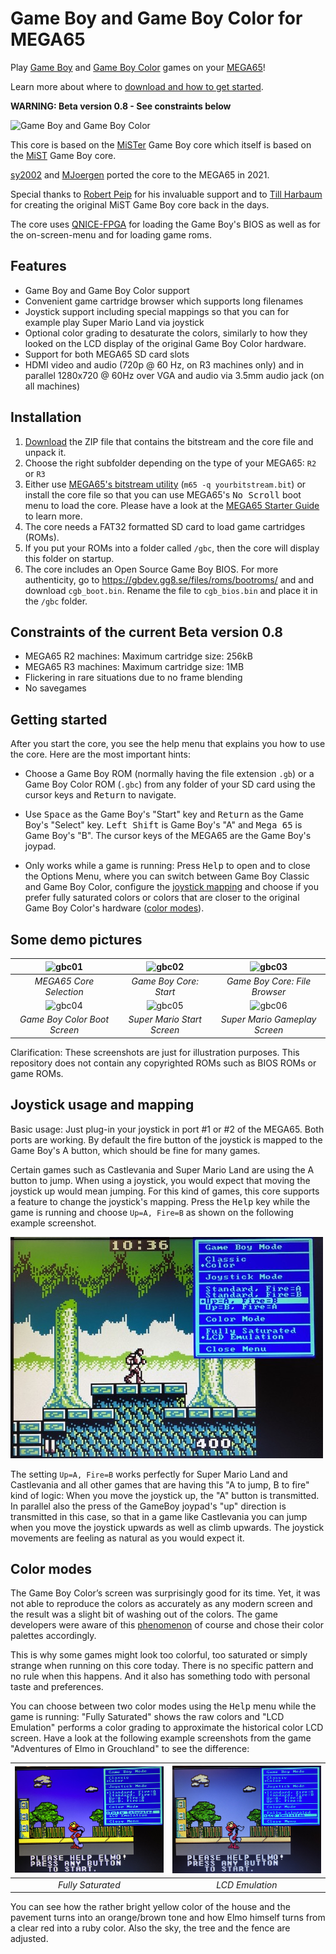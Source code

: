 Game Boy and Game Boy Color for MEGA65
======================================

Play [Game Boy](https://en.wikipedia.org/wiki/Game_Boy) and
[Game Boy Color](https://en.wikipedia.org/wiki/Game_Boy_Color) games on your
[MEGA65](https://mega65.org/)!

Learn more about where to [download and how to get started](#Installation).

**WARNING: Beta version 0.8 - See constraints below**

![Game Boy and Game Boy Color](doc/gb-and-gbc.jpg)

This core is based on the
[MiSTer](https://github.com/MiSTer-devel/Gameboy_MiSTer) Game Boy core which
itself is based on the
[MiST](https://github.com/mist-devel/gameboy) Game Boy core.

[sy2002](http://www.sy2002.de) and
[MJoergen](https://github.com/MJoergen) ported the core to the MEGA65 in 2021.

Special thanks to [Robert Peip](https://github.com/RobertPeip)
for his invaluable support and to [Till Harbaum](https://github.com/harbaum)
for creating the original MiST Game Boy core back in the days.

The core uses [QNICE-FPGA](https://github.com/sy2002/QNICE-FPGA) for
loading the Game Boy's BIOS as well as for the on-screen-menu and for
loading game roms.

Features
--------

* Game Boy and Game Boy Color support
* Convenient game cartridge browser which supports long filenames
* Joystick support including special mappings so that you can for example play
  Super Mario Land via joystick
* Optional color grading to desaturate the colors, similarly to how they
  looked on the LCD display of the original Game Boy Color hardware.
* Support for both MEGA65 SD card slots
* HDMI video and audio (720p @ 60 Hz, on R3 machines only) and in parallel
  1280x720 @ 60Hz over VGA and audio via 3.5mm audio jack (on all machines)

Installation
------------

1. [Download](https://github.com/sy2002/gbc4mega65/releases/download/V0.8/bitstream-and-core.zip)
   the ZIP file that contains the bitstream and the core file and unpack it.
2. Choose the right subfolder depending on the type of your MEGA65:
   `R2` or `R3`
3. Either use [MEGA65's bitstream utility](https://github.com/MEGA65/mega65-tools)
   (`m65 -q yourbitstream.bit`) or install the core file so that you can use
   MEGA65's <kbd>No Scroll</kbd> boot menu to load the core.
   Please have a look at the
   [MEGA65 Starter Guide](https://files.mega65.org/news/MEGA65-Starter-Guide.pdf)
   to learn more.
4. The core needs a FAT32 formatted SD card to load game cartridges (ROMs).
5. If you put your ROMs into a folder called `/gbc`, then the core will
   display this folder on startup.
6. The core includes an Open Source Game Boy BIOS. For more authenticity,
   go to https://gbdev.gg8.se/files/roms/bootroms/ and and download
   `cgb_boot.bin`. Rename the file to `cgb_bios.bin` and place it in
   the `/gbc` folder.

Constraints of the current Beta version 0.8
--------------------------------------------

* MEGA65 R2 machines: Maximum cartridge size: 256kB
* MEGA65 R3 machines: Maximum cartridge size: 1MB
* Flickering in rare situations due to no frame blending
* No savegames

Getting started
---------------

After you start the core, you see the help menu that explains you how to use
the core. Here are the most important hints:

* Choose a Game Boy ROM (normally having the file extension `.gb`) or a
  Game Boy Color ROM (`.gbc`) from any folder of your SD card using
  the cursor keys and <kbd>Return</kbd> to navigate.
  
* Use <kbd>Space</kbd> as the Game Boy's "Start" key and <kbd>Return</kbd>
  as the Game Boy's "Select" key. <kbd>Left Shift</kbd> is Game Boy's "A"
  and <kbd>Mega 65</kbd> is Game Boy's "B". The cursor keys of the MEGA65
  are the Game Boy's joypad.
  
* Only works while a game is running: Press <kbd>Help</kbd> to open and to
  close the Options Menu, where you can switch between Game Boy Classic and
  Game Boy Color, configure the
  [joystick mapping](#joystick-usage-and-mapping) and choose if you prefer
  fully saturated colors or colors that are closer to the original
  Game Boy Color's hardware ([color modes](#color-modes)).

Some demo pictures
------------------

| ![gbc01](doc/gbc01.jpg)      | ![gbc02](doc/gbc02.jpg)     | ![gbc03](doc/gbc03.jpg)       | 
|:----------------------------:|:---------------------------:|:-----------------------------:| 
| *MEGA65 Core Selection*      | *Game Boy Core: Start*      | *Game Boy Core: File Browser* |
| ![gbc04](doc/gbc04.jpg)      | ![gbc05](doc/gbc05.jpg)     | ![gbc06](doc/gbc06.jpg)       | 
| *Game Boy Color Boot Screen* | *Super Mario Start Screen*  | *Super Mario Gameplay Screen* |

Clarification: These screenshots are just for illustration purposes.
This repository does not contain any copyrighted ROMs
such as BIOS ROMs or game ROMs.

Joystick usage and mapping
--------------------------

Basic usage: Just plug-in your joystick in port #1 or #2 of the MEGA65. Both
ports are working. By default the fire button of the joystick is mapped to the
Game Boy's A button, which should be fine for many games.

Certain games such as Castlevania and Super Mario Land are using the A button
to jump. When using a joystick, you would expect that moving the joystick up
would mean jumping. For this kind of games, this core supports a feature to
change the joystick's mapping. Press the <kbd>Help</kbd> key while the game
is running and choose `Up=A, Fire=B` as shown on the following example
screenshot.

![gbc07](doc/gbc07.jpg)

The setting `Up=A, Fire=B` works perfectly for Super Mario Land and
Castlevania and all other games that are having this "A to jump, B to fire"
kind of logic: When you move the joystick up, the "A" button is
transmitted. In parallel also the press of the GameBoy joypad's
"up" direction is transmitted in this case, so that in a game like
Castlevania you can jump when you move the joystick upwards as
well as climb upwards. The joystick movements are feeling as natural as
you would expect it.

Color modes
-----------

The Game Boy Color’s screen was surprisingly good for its time. Yet, it was
not able to reproduce the colors as accurately as any modern screen and
the result was a slight bit of washing out of the colors. The game developers
were aware of this [phenomenon](https://web.archive.org/web/20210223205311/https://byuu.net/video/color-emulation/)
of course and chose their color palettes accordingly.

This is why some games might look too colorful, too saturated or simply
strange when running on this core today. There is no specific pattern and no
rule when this happens. And it also has something todo with personal taste
and preferences.

You can choose between two color modes using the <kbd>Help</kbd> menu while
the game is running: "Fully Saturated" shows the raw colors and "LCD Emulation"
performs a color grading to approximate the historical color LCD screen. Have
a look at the following example screenshots from the game "Adventures of Elmo
in Grouchland" to see the difference:

| ![gbc01](doc/gbc08.jpg)      | ![gbc02](doc/gbc09.jpg)     |
|:----------------------------:|:---------------------------:|
| *Fully Saturated*            | *LCD Emulation*             |

You can see how the rather bright yellow color of the house and the pavement
turns into an orange/brown tone and how Elmo himself turns from a clear red
into a ruby color. Also the sky, the tree and the fence are adjusted.
